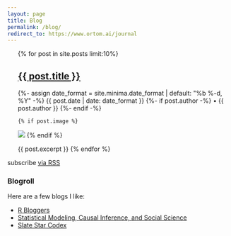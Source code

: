 ```yaml
---
layout: page
title: Blog
permalink: /blog/
redirect_to: https://www.ortom.ai/journal
---
```


<!-- try this https://jekyllrb.com/docs/pagination/ -->
<ul>
  {% for post in site.posts limit:10%}
   <h2 class="post-title p-name" itemprop="name headline">
   <a href="{{ post.url }}">{{ post.title }}</a>
   </h2>
   <p class="post-meta">
      <time class="dt-published" datetime="{{ post.date | date_to_xmlschema }}" itemprop="datePublished">
        {%- assign date_format = site.minima.date_format | default: "%b %-d, %Y" -%}
        {{ post.date | date: date_format }}
      </time>
      {%- if post.author -%}
        • <span itemprop="author" itemscope itemtype="http://schema.org/Person"><span class="p-author h-card" itemprop="name">{{ post.author }}</span></span>
      {%- endif -%}</p>

    {% if post.image %}
  <img class="post-content img" src="{{ post.image | prepend: site.baseurl }}">
  {% endif %}

  {{ post.excerpt }}
  {% endfor %}
</ul>

<p class="rss-subscribe">subscribe <a href="{{ "/feed.xml" | relative_url }}">via RSS</a></p>

### Blogroll
Here are a few blogs I like:
* [R Bloggers](https://www.r-bloggers.com)
* [Statistical Modeling, Causal Inference, and Social Science](https://statmodeling.stat.columbia.edu/)
* [Slate Star Codex](https://slatestarcodex.com/)
